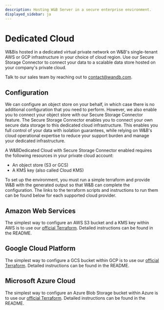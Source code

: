 ```yaml
---
description: Hosting W&B Server in a secure enterprise environment.
displayed_sidebar: ja
---
```


# Dedicated Cloud

W&Bis hosted in a dedicated virtual private network on W&B's single-tenant AWS or GCP infrastructure in your choice of cloud region. Use our Secure Storage Connector to connect your data to a scalable data store hosted on your company's private cloud.

Talk to our sales team by reaching out to [contact@wandb.com](mailto:contact@wandb.com).

## Configuration

We can configure an object store on your behalf, in which case there is no additional configuration that you need to perform. However, we also enable you to connect your object store with our Secure Storage Connector feature. The Secure Storage Connector enables you to connect your own secure data storage to this dedicated cloud infrastructure. This enables you full control of your data with isolation guarantees, while relying on W&B's cloud operational expertise to reduce your support burden and manage your dedicated infrastructure.

A W&BDedicated Cloud with Secure Storage Connector enabled requires the following resources in your private cloud account:

* An object store (S3 or GCS)
* A KMS key (also called Cloud KMS)


To set up the environment, you must run a simple terraform and provide W&B with the generated output so that W&B can complete the configuration. The links to the terraform scripts and instructions to run them can be found below for each supported cloud provider.

## Amazon Web Services

The simplest way to configure an AWS S3 bucket and a KMS key within AWS is to use our [official Terraform](https://github.com/wandb/terraform-aws-wandb/tree/main/examples/byob). Detailed instructions can be found in the README.

## Google Cloud Platform

The simplest way to configure a GCS bucket within GCP is to use our [official Terraform](https://github.com/wandb/terraform-google-wandb/tree/main/examples/byob). Detailed instructions can be found in the README.

## Microsoft Azure Cloud

The simplest way to configure an Azure Blob Storage bucket within Azure is to use our [official Terraform](https://github.com/wandb/terraform-azurerm-wandb/tree/main/examples/byob). Detailed instructions can be found in the README.
